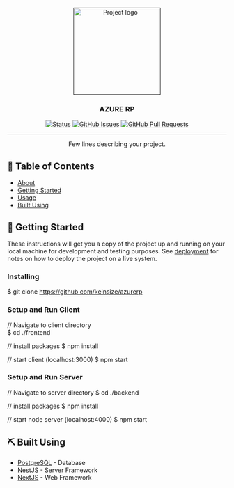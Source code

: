 <p align="center">
  <a href="" rel="noopener">
 <img width=200px height=200px src="https://i.imgur.com/xF1grQf.png" alt="Project logo"></a>
</p>

<h3 align="center">AZURE RP</h3>

<div align="center">

[![Status](https://img.shields.io/badge/status-active-success.svg)]()
[![GitHub Issues](https://img.shields.io/github/issues/kylelobo/The-Documentation-Compendium.svg)](https://github.com/keinsize/AzureRP/issues)
[![GitHub Pull Requests](https://img.shields.io/github/issues-pr/kylelobo/The-Documentation-Compendium.svg)](https://github.com/keinsize/AzureRP/pulls)

</div>

---

<p align="center"> Few lines describing your project.
    <br> 
</p>

## 📝 Table of Contents

- [About](#about)
- [Getting Started](#getting_started)
- [Usage](#usage)
- [Built Using](#built_using)

## 🏁 Getting Started <a name = "getting_started"></a>

These instructions will get you a copy of the project up and running on your local machine for development and testing purposes. See [deployment](#deployment) for notes on how to deploy the project on a live system.

### Installing

$ git clone https://github.com/keinsize/azurerp

### Setup and Run Client

// Navigate to client directory  
$ cd ./frontend

// install packages
$ npm install

// start client (localhost:3000)
$ npm start

### Setup and Run Server

// Navigate to server directory
$ cd ./backend

// install packages
$ npm install

// start node server (localhost:4000)
$ npm start

## ⛏️ Built Using <a name = "built_using"></a>

- [PostgreSQL](https://postgresql.org/) - Database
- [NestJS](https://nestjs.com/) - Server Framework
- [NextJS](https://nextjs.org/) - Web Framework
